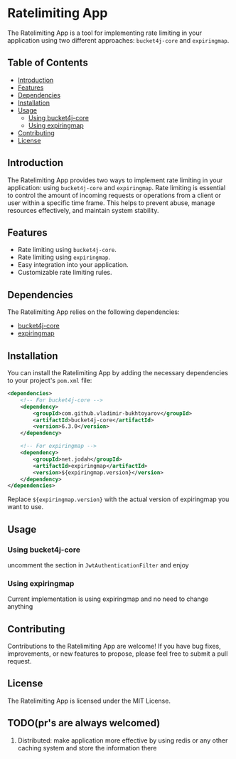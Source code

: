 # Ratelimiting App

The Ratelimiting App is a tool for implementing rate limiting in your application using two different approaches: `bucket4j-core` and `expiringmap`.

## Table of Contents

- [Introduction](#introduction)
- [Features](#features)
- [Dependencies](#dependencies)
- [Installation](#installation)
- [Usage](#usage)
    - [Using bucket4j-core](#using-bucket4j-core)
    - [Using expiringmap](#using-expiringmap)
- [Contributing](#contributing)
- [License](#license)

## Introduction

The Ratelimiting App provides two ways to implement rate limiting in your application: using `bucket4j-core` and `expiringmap`. Rate limiting is essential to control the amount of incoming requests or operations from a client or user within a specific time frame. This helps to prevent abuse, manage resources effectively, and maintain system stability.

## Features

- Rate limiting using `bucket4j-core`.
- Rate limiting using `expiringmap`.
- Easy integration into your application.
- Customizable rate limiting rules.

## Dependencies

The Ratelimiting App relies on the following dependencies:

- [bucket4j-core](https://github.com/vladimir-bukhtoyarov/bucket4j)
- [expiringmap](https://github.com/jhalterman/expiringmap)

## Installation

You can install the Ratelimiting App by adding the necessary dependencies to your project's `pom.xml` file:

```xml
<dependencies>
    <!-- For bucket4j-core -->
    <dependency>
        <groupId>com.github.vladimir-bukhtoyarov</groupId>
        <artifactId>bucket4j-core</artifactId>
        <version>6.3.0</version>
    </dependency>

    <!-- For expiringmap -->
    <dependency>
        <groupId>net.jodah</groupId>
        <artifactId>expiringmap</artifactId>
        <version>${expiringmap.version}</version>
    </dependency>
</dependencies>
```
Replace ```${expiringmap.version}``` with the actual version of expiringmap you want to use.

## Usage
### Using bucket4j-core
uncomment the section in ```JwtAuthenticationFilter``` and enjoy

### Using expiringmap
Current implementation is using expiringmap and no need to change anything

## Contributing
Contributions to the Ratelimiting App are welcome! If you have bug fixes, improvements, or new features to propose, please feel free to submit a pull request.

## License
The Ratelimiting App is licensed under the MIT License.

## TODO(pr's are always welcomed)
1. Distributed: make application more effective by using redis or any other caching system and store the information there 